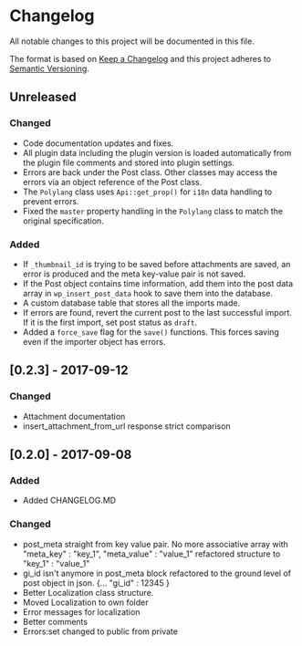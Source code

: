 # Changelog
All notable changes to this project will be documented in this file.

The format is based on [Keep a Changelog](http://keepachangelog.com/en/1.0.0/)
and this project adheres to [Semantic Versioning](http://semver.org/spec/v2.0.0.html).

## Unreleased

### Changed

- Code documentation updates and fixes.
- All plugin data including the plugin version is loaded automatically from the plugin file comments and stored into plugin settings.
- Errors are back under the Post class. Other classes may access the errors via an object reference of the Post class.
- The `Polylang` class uses `Api::get_prop()` for `i18n` data handling to prevent errors.
- Fixed the `master` property handling in the `Polylang` class to match the original specification.

### Added

- If `_thumbnail_id` is trying to be saved before attachments are saved, an error is produced and the meta key-value pair is not saved.
- If the Post object contains time information, add them into the post data array in `wp_insert_post_data` hook to save them into the database.
- A custom database table that stores all the imports made.
- If errors are found, revert the current post to the last successful import. If it is the first import, set post status as `draft`.
- Added a `force_save` flag for the `save()` functions. This forces saving even if the importer object has errors.

## [0.2.3] - 2017-09-12

### Changed

- Attachment documentation
- insert_attachment_from_url response strict comparison

## [0.2.0] - 2017-09-08

### Added

- Added CHANGELOG.MD

### Changed

- post_meta straight from key value pair. No more associative array with "meta_key" : "key_1", "meta_value" : "value_1" refactored structure to "key_1" : "value_1"
- gi_id isn't anymore in post_meta block refactored to the ground level of post object in json. {... "gi_id" : 12345 }
- Better Localization class structure.
- Moved Localization to own folder
- Error messages for localization
- Better comments
- Errors:set changed to public from private
